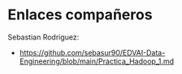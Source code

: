 # Enlaces compañeros

Sebastian Rodriguez:
- https://github.com/sebasur90/EDVAI-Data-Engineering/blob/main/Practica_Hadoop_1.md

